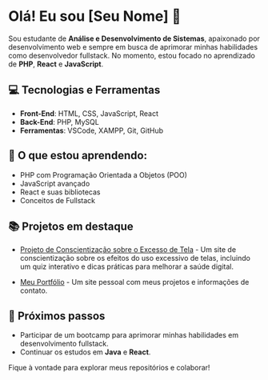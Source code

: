 # Olá! Eu sou [Seu Nome] 👋

Sou estudante de **Análise e Desenvolvimento de Sistemas**, apaixonado por desenvolvimento web e sempre em busca de aprimorar minhas habilidades como desenvolvedor fullstack. No momento, estou focado no aprendizado de **PHP**, **React** e **JavaScript**.

## 💻 Tecnologias e Ferramentas

- **Front-End**: HTML, CSS, JavaScript, React
- **Back-End**: PHP, MySQL
- **Ferramentas**: VSCode, XAMPP, Git, GitHub

## 🌱 O que estou aprendendo:

- PHP com Programação Orientada a Objetos (POO)
- JavaScript avançado
- React e suas bibliotecas
- Conceitos de Fullstack

## 📚 Projetos em destaque

- [Projeto de Conscientização sobre o Excesso de Tela](#) - Um site de conscientização sobre os efeitos do uso excessivo de telas, incluindo um quiz interativo e dicas práticas para melhorar a saúde digital.

- [Meu Portfólio](#) - Um site pessoal com meus projetos e informações de contato.

## 🚀 Próximos passos

- Participar de um bootcamp para aprimorar minhas habilidades em desenvolvimento fullstack.
- Continuar os estudos em **Java** e **React**.


Fique à vontade para explorar meus repositórios e colaborar!
